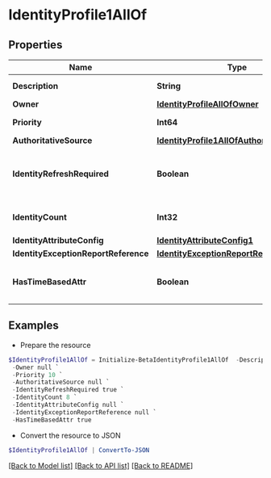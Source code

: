 # IdentityProfile1AllOf
## Properties

Name | Type | Description | Notes
------------ | ------------- | ------------- | -------------
**Description** | **String** | The description of the Identity Profile. | [optional] 
**Owner** | [**IdentityProfileAllOfOwner**](IdentityProfileAllOfOwner.md) |  | [optional] 
**Priority** | **Int64** | The priority for an Identity Profile. | [optional] 
**AuthoritativeSource** | [**IdentityProfile1AllOfAuthoritativeSource**](IdentityProfile1AllOfAuthoritativeSource.md) |  | 
**IdentityRefreshRequired** | **Boolean** | True if a identity refresh is needed. Typically triggered when a change on the source has been made. | [optional] [default to $false]
**IdentityCount** | **Int32** | The number of identities that belong to the Identity Profile. | [optional] 
**IdentityAttributeConfig** | [**IdentityAttributeConfig1**](IdentityAttributeConfig1.md) |  | [optional] 
**IdentityExceptionReportReference** | [**IdentityExceptionReportReference1**](IdentityExceptionReportReference1.md) |  | [optional] 
**HasTimeBasedAttr** | **Boolean** | Indicates the value of requiresPeriodicRefresh attribute for the Identity Profile. | [optional] [default to $false]

## Examples

- Prepare the resource
```powershell
$IdentityProfile1AllOf = Initialize-BetaIdentityProfile1AllOf  -Description My custom flat file profile `
 -Owner null `
 -Priority 10 `
 -AuthoritativeSource null `
 -IdentityRefreshRequired true `
 -IdentityCount 8 `
 -IdentityAttributeConfig null `
 -IdentityExceptionReportReference null `
 -HasTimeBasedAttr true
```

- Convert the resource to JSON
```powershell
$IdentityProfile1AllOf | ConvertTo-JSON
```

[[Back to Model list]](../README.md#documentation-for-models) [[Back to API list]](../README.md#documentation-for-api-endpoints) [[Back to README]](../README.md)

